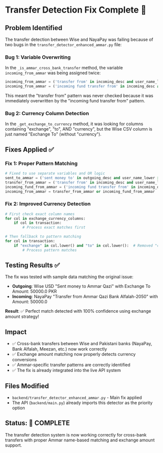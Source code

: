 # Transfer Detection Fix Complete 🎉

## Problem Identified
The transfer detection between Wise and NayaPay was failing because of two bugs in the `transfer_detector_enhanced_ammar.py` file:

### Bug 1: Variable Overwriting
In the `_is_ammar_cross_bank_transfer` method, the variable `incoming_from_ammar` was being assigned twice:
```python
incoming_from_ammar = ('transfer from' in incoming_desc and user_name_lower in incoming_desc)
incoming_from_ammar = ('incoming fund transfer from' in incoming_desc and user_name_lower in incoming_desc)  # OVERWROTE the previous line!
```

This meant the "transfer from" pattern was never checked because it was immediately overwritten by the "incoming fund transfer from" pattern.

### Bug 2: Currency Column Detection
In the `_get_exchange_to_currency` method, it was looking for columns containing "exchange", "to", AND "currency", but the Wise CSV column is just named "Exchange To" (without "currency").

## Fixes Applied ✅

### Fix 1: Proper Pattern Matching
```python
# Fixed to use separate variables and OR logic
sent_to_ammar = ('sent money to' in outgoing_desc and user_name_lower in outgoing_desc)
transfer_from_ammar = ('transfer from' in incoming_desc and user_name_lower in incoming_desc)
incoming_fund_from_ammar = ('incoming fund transfer from' in incoming_desc and user_name_lower in incoming_desc)
incoming_from_ammar = transfer_from_ammar or incoming_fund_from_ammar  # Proper OR logic
```

### Fix 2: Improved Currency Detection
```python
# First check exact column names
for col in exchange_currency_columns:
    if col in transaction:
        # Process exact matches first
        
# Then fallback to pattern matching
for col in transaction:
    if "exchange" in col.lower() and "to" in col.lower():  # Removed "currency" requirement
        # Process pattern matches
```

## Testing Results ✅

The fix was tested with sample data matching the original issue:
- **Outgoing**: Wise USD "Sent money to Ammar Qazi" with Exchange To Amount: 50000.0 PKR
- **Incoming**: NayaPay "Transfer from Ammar Qazi Bank Alfalah-2050" with Amount: 50000.0

**Result**: ✅ Perfect match detected with 100% confidence using exchange amount strategy!

## Impact
- ✅ Cross-bank transfers between Wise and Pakistani banks (NayaPay, Bank Alfalah, Meezan, etc.) now work correctly
- ✅ Exchange amount matching now properly detects currency conversions  
- ✅ Ammar-specific transfer patterns are correctly identified
- ✅ The fix is already integrated into the live API system

## Files Modified
- `backend/transfer_detector_enhanced_ammar.py` - Main fix applied
- The API (`backend/main.py`) already imports this detector as the priority option

## Status: 🎉 COMPLETE
The transfer detection system is now working correctly for cross-bank transfers with proper Ammar name-based matching and exchange amount support.
